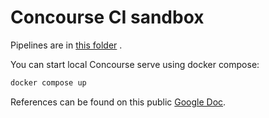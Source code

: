 # Concourse CI sandbox

Pipelines are in [this folder](./pipelines/) .

You can start local Concourse serve using docker compose:
```bash
docker compose up
```

References can be found on this public [Google Doc](https://docs.google.com/document/d/1DCO_JPuQSbAytRDCQZ7O7IAyfBWrhafK-IL81AP5OsE/edit?usp=sharing).

